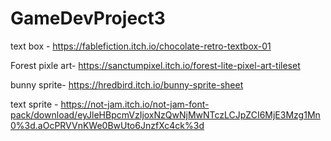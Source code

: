 # GameDevProject3

text box - https://fablefiction.itch.io/chocolate-retro-textbox-01

Forest pixle art- https://sanctumpixel.itch.io/forest-lite-pixel-art-tileset

bunny sprite- https://hredbird.itch.io/bunny-sprite-sheet

text sprite - https://not-jam.itch.io/not-jam-font-pack/download/eyJleHBpcmVzIjoxNzQwNjMwNTczLCJpZCI6MjE3Mzg1Mn0%3d.aOcPRVVnKWe0BwUto6JnzfXc4ck%3d
